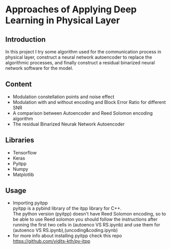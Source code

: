 # Approaches of Applying Deep Learning in Physical Layer

## Introduction

In this project I try some algorithm used for the communication process in physical layer, construct a neural network autoencoder to replace the algorithmic processes, and finally construct a residual binarized neural network software for the model.

## Content

* Modulation constellation points and noise effect
* Modulation with and without encoding and Block Error Ratio for different SNR
* A comparison between Autoencoder and Reed Solomon encoding algorithm
* The residual Binarized Neurak Network Autoencoder

## Libraries

* Tensorflow
* Keras
* Pyitpp
* Numpy
* Matplotlib

## Usage

* Importing pyitpp <br/>
  pyitpp is a pybind library of the itpp library for C++. <br/>
  The python version (pyitpp) doesn't have Reed Solomon encoding, so to be able to use Reed solomon you should follow the instructions after running the first two cells in (autoenco VS RS.ipynb) and use them for (autoenco VS RS.ipynb),(uncoding&coding.ipynb)
* for more info about installing pyitpp check this repo https://github.com/vidits-kth/py-itpp
